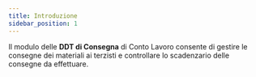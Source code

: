 ```yaml
---
title: Introduzione
sidebar_position: 1
---
```


Il modulo delle **DDT di Consegna** di Conto Lavoro consente di gestire le consegne dei materiali ai terzisti e controllare lo scadenzario delle consegne da effettuare.